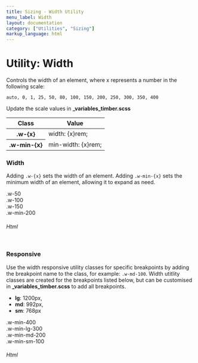 ```yaml
---
title: Sizing - Width Utility
menu_label: Width
layout: documentation
category: ["Utilities", "Sizing"]
markup_language: html
---
```


<div class="section-block">
  <div class="row pt-40 pt-md-40">
    <div class="col w-9/12 w-md-full order-2 content-inner">
      <h1 class="font-light">Utility: Width</h1>
      <p class="mb-10">Controls the width of an element, where x represents a number in the following scale:</p>
      <p><code class="color-indigo font-bold">auto, 0, 1, 25, 50, 80, 100, 150, 200, 250, 300, 350, 400</code></p>
      <p>Update the scale values in <strong>_variables_timber.scss</strong></p>
      <!-- Classes -->
      <div class="table-scrollable">
        <table class="table size-md rounded bg-white">
          <thead>
            <tr>
              <th> Class </th>
              <th> Value </th>
            </tr>
          </thead>
          <tbody class="font-mono">
            <tr>
              <th class="color-indigo">.w-{x}</th>
              <td> width: {x}rem; </td>
            </tr>
            <tr>
              <th class="color-indigo">.w-min-{x}</th>
              <td> min-width: {x}rem; </td>
            </tr>
          </tbody>
        </table>
      </div>
      <!-- Classes End -->
      <!-- Demo Block -->
      <div class="demo-block mt-80">
        <h3 class="font-light">Width</h3>
        <p>Adding <code class="color-indigo font-bold">.w-{x}</code> sets the width of an element. Adding <code class="color-indigo font-bold">.w-min-{x}</code> sets the minimum width of an element, allowing it to expand as need.</p>
        <div class="p-30 flex flex-wrap justify-around rounded bg-grey-ultralight">
          <div class="w-50 m-5 rounded center bg-grey-darkest color-white">.w-50</div>
          <div class="w-100 m-5 rounded center bg-grey-darkest color-white">.w-100</div>
          <div class="w-150 m-5 rounded center bg-grey-darkest color-white">.w-150</div>
          <div class="w-min-200 m-5 rounded center bg-grey-darkest color-white">.w-min-200</div>
        </div>
      </div>
      <!-- Demo Block End -->
      <!-- code -->
      <h6 class="uppercase">Html</h6>
      <div class="rounded p-20 overflow-y-scroll mb-0 bg-gradient-grey-ultralight border-l border-4 border-solid border-indigo">
        <pre class="m-0 language-html"><code class="inline-block scrolling-touch"><!--<div class="p-30 flex flex-wrap justify-around rounded bg-grey-ultralight">
	<div class="w-50 m-5 rounded center bg-grey-darkest color-white">.w-50</div>
	<div class="w-100 m-5 rounded center bg-grey-darkest color-white">.w-100</div>
	<div class="w-150 m-5 rounded center bg-grey-darkest color-white">.w-150</div>
	<div class="w-min-200 m-5 rounded center bg-grey-darkest color-white">.w-min-200</div>
</div>
--></code></pre>
      </div>
      <!-- code -->
      <!-- Demo Block -->
      <div class="demo-block mt-80">
        <h3 class="font-light">Responsive</h3>
        <p>Use the width responsive utility classes for specific breakpoints by adding the breakpoint name to the class, for example: <code class="color-indigo font-bold">.w-md-100</code>. Width utitlity classes are created for the breakpoints listed below, but can be customised in <strong>_variables_timber.scss</strong> to add all breakpoints.</p>
        <ul class="list-none">
          <li><strong>lg</strong>: 1200px,</li>
          <li><strong>md</strong>: 992px,</li>
          <li><strong>sm</strong>: 768px</li>
        </ul>
        <div class="p-30 flex flex-wrap justify-around rounded bg-grey-ultralight">
          <div class="w-min-400 w-min-lg-300 w-min-md-200 w-min-sm-100 m-5 rounded center bg-grey-darkest color-white">.w-min-400<br>.w-min-lg-300<br>.w-min-md-200<br>.w-min-sm-100</div>
        </div>
      </div>
      <!-- Demo Block End -->
      <!-- code -->
      <h6 class="uppercase">Html</h6>
      <div class="rounded p-20 overflow-y-scroll mb-0 bg-gradient-grey-ultralight border-l border-4 border-solid border-indigo">
        <pre class="m-0 language-html"><code class="inline-block scrolling-touch"><!--<div class="p-30 flex flex-wrap justify-around rounded bg-grey-ultralight">
	<div class="w-min-400 w-min-lg-300 w-min-md-200 w-min-sm-100 m-5 rounded center bg-grey-darkest color-white">.w-min-400<br>.w-min-lg-300<br>.w-min-md-200<br>.w-min-sm-100</div>
</div>
--></code></pre>
      </div>
      <!-- code -->
    </div>
    <!-- Content Inner End -->
		<!-- {{ sidebar }} -->
  </div>
</div>
